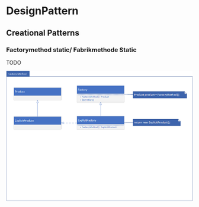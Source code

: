# DesignPattern
## Creational Patterns
### Factorymethod static/ Fabrikmethode Static

TODO

![FactoryMethodUML](img/FactoryMethod.png)